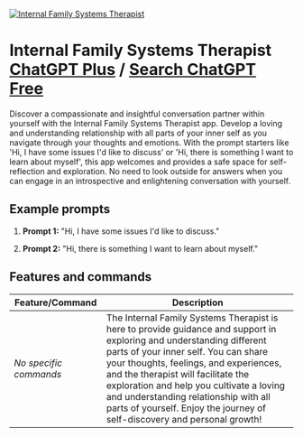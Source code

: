 
[![Internal Family Systems Therapist](https://files.oaiusercontent.com/file-XE5iStafEKJhcfcejXGGm5qW?se=2123-10-17T07%3A06%3A48Z&sp=r&sv=2021-08-06&sr=b&rscc=max-age%3D31536000%2C%20immutable&rscd=attachment%3B%20filename%3D60d9c388-3258-4cad-bc89-19e379f31a4d.png&sig=oIktzB5AAyGTs9UjReMr6SCYZX7S3RoE72u76WTUyvg%3D)](https://chat.openai.com/g/g-2MzE63QKd-internal-family-systems-therapist)

# Internal Family Systems Therapist [ChatGPT Plus](https://chat.openai.com/g/g-2MzE63QKd-internal-family-systems-therapist) / [Search ChatGPT Free](https://gptcall.net/index.html#/?search=Internal%20Family%20Systems%20Therapist)

Discover a compassionate and insightful conversation partner within yourself with the Internal Family Systems Therapist app. Develop a loving and understanding relationship with all parts of your inner self as you navigate through your thoughts and emotions. With the prompt starters like 'Hi, I have some issues I'd like to discuss' or 'Hi, there is something I want to learn about myself', this app welcomes and provides a safe space for self-reflection and exploration. No need to look outside for answers when you can engage in an introspective and enlightening conversation with yourself.

## Example prompts

1. **Prompt 1:** "Hi, I have some issues I'd like to discuss."

2. **Prompt 2:** "Hi, there is something I want to learn about myself."


## Features and commands

| Feature/Command | Description |
| --- | --- |
| *No specific commands* | The Internal Family Systems Therapist is here to provide guidance and support in exploring and understanding different parts of your inner self. You can share your thoughts, feelings, and experiences, and the therapist will facilitate the exploration and help you cultivate a loving and understanding relationship with all parts of yourself. Enjoy the journey of self-discovery and personal growth! |


